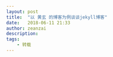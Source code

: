 ```yaml
---
layout: post
title:  "以 黄玄 的博客为例谈谈jekyll博客"
date:   2018-06-11 21:33
author: zeanzai
description: 
tags: 
    - 转载
---
```


